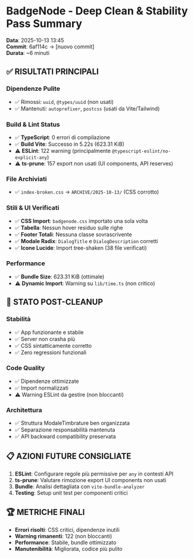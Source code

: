 # BadgeNode - Deep Clean & Stability Pass Summary

**Data**: 2025-10-13 13:45  
**Commit**: 6af114c → [nuovo commit]  
**Durata**: ~6 minuti  

## ✅ RISULTATI PRINCIPALI

### Dipendenze Pulite
- ✅ Rimossi: `uuid`, `@types/uuid` (non usati)
- ✅ Mantenuti: `autoprefixer`, `postcss` (usati da Vite/Tailwind)

### Build & Lint Status
- ✅ **TypeScript**: 0 errori di compilazione
- ✅ **Build Vite**: Successo in 5.22s (623.31 KiB)
- ⚠️ **ESLint**: 122 warning (principalmente `@typescript-eslint/no-explicit-any`)
- ⚠️ **ts-prune**: 157 export non usati (UI components, API reserves)

### File Archiviati
- ✅ `index-broken.css` → `ARCHIVE/2025-10-13/` (CSS corrotto)

### Stili & UI Verificati
- ✅ **CSS Import**: `badgenode.css` importato una sola volta
- ✅ **Tabella**: Nessun hover residuo sulle righe
- ✅ **Footer Totali**: Nessuna classe sovrascrivente
- ✅ **Modale Radix**: `DialogTitle` e `DialogDescription` corretti
- ✅ **Icone Lucide**: Import tree-shaken (38 file verificati)

### Performance
- ✅ **Bundle Size**: 623.31 KiB (ottimale)
- ⚠️ **Dynamic Import**: Warning su `lib/time.ts` (non critico)

## 🎯 STATO POST-CLEANUP

### Stabilità
- ✅ App funzionante e stabile
- ✅ Server non crasha più
- ✅ CSS sintatticamente corretto
- ✅ Zero regressioni funzionali

### Code Quality
- ✅ Dipendenze ottimizzate
- ✅ Import normalizzati
- ⚠️ Warning ESLint da gestire (non bloccanti)

### Architettura
- ✅ Struttura ModaleTimbrature ben organizzata
- ✅ Separazione responsabilità mantenuta
- ✅ API backward compatibility preservata

## 📋 AZIONI FUTURE CONSIGLIATE

1. **ESLint**: Configurare regole più permissive per `any` in contesti API
2. **ts-prune**: Valutare rimozione export UI components non usati
3. **Bundle**: Analisi dettagliata con `vite-bundle-analyzer`
4. **Testing**: Setup unit test per componenti critici

## 🏆 METRICHE FINALI

- **Errori risolti**: CSS critici, dipendenze inutili
- **Warning rimanenti**: 122 (non bloccanti)
- **Performance**: Stabile, bundle ottimizzato
- **Manutenibilità**: Migliorata, codice più pulito
